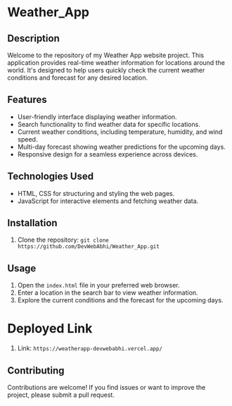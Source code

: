 # Weather_App

## Description

Welcome to the repository of my Weather App website project. This application provides real-time weather information for locations around the world. It's designed to help users quickly check the current weather conditions and forecast for any desired location.

## Features

- User-friendly interface displaying weather information.
- Search functionality to find weather data for specific locations.
- Current weather conditions, including temperature, humidity, and wind speed.
- Multi-day forecast showing weather predictions for the upcoming days.
- Responsive design for a seamless experience across devices.

## Technologies Used

- HTML, CSS for structuring and styling the web pages.
- JavaScript for interactive elements and fetching weather data.
  
## Installation

1. Clone the repository: `git clone https://github.com/DevWebAbhi/Weather_App.git`

## Usage

1. Open the `index.html` file in your preferred web browser.
2. Enter a location in the search bar to view weather information.
3. Explore the current conditions and the forecast for the upcoming days.

# Deployed Link

1. Link: `https://weatherapp-devwebabhi.vercel.app/`   
   

## Contributing

Contributions are welcome! If you find issues or want to improve the project, please submit a pull request.
